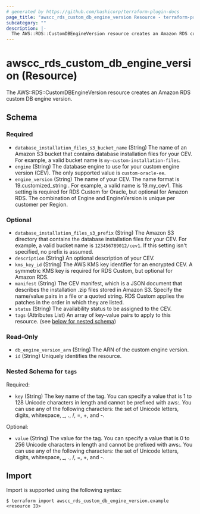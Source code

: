 ```yaml
---
# generated by https://github.com/hashicorp/terraform-plugin-docs
page_title: "awscc_rds_custom_db_engine_version Resource - terraform-provider-awscc"
subcategory: ""
description: |-
  The AWS::RDS::CustomDBEngineVersion resource creates an Amazon RDS custom DB engine version.
---
```


# awscc_rds_custom_db_engine_version (Resource)

The AWS::RDS::CustomDBEngineVersion resource creates an Amazon RDS custom DB engine version.



<!-- schema generated by tfplugindocs -->
## Schema

### Required

- `database_installation_files_s3_bucket_name` (String) The name of an Amazon S3 bucket that contains database installation files for your CEV. For example, a valid bucket name is `my-custom-installation-files`.
- `engine` (String) The database engine to use for your custom engine version (CEV). The only supported value is `custom-oracle-ee`.
- `engine_version` (String) The name of your CEV. The name format is 19.customized_string . For example, a valid name is 19.my_cev1. This setting is required for RDS Custom for Oracle, but optional for Amazon RDS. The combination of Engine and EngineVersion is unique per customer per Region.

### Optional

- `database_installation_files_s3_prefix` (String) The Amazon S3 directory that contains the database installation files for your CEV. For example, a valid bucket name is `123456789012/cev1`. If this setting isn't specified, no prefix is assumed.
- `description` (String) An optional description of your CEV.
- `kms_key_id` (String) The AWS KMS key identifier for an encrypted CEV. A symmetric KMS key is required for RDS Custom, but optional for Amazon RDS.
- `manifest` (String) The CEV manifest, which is a JSON document that describes the installation .zip files stored in Amazon S3. Specify the name/value pairs in a file or a quoted string. RDS Custom applies the patches in the order in which they are listed.
- `status` (String) The availability status to be assigned to the CEV.
- `tags` (Attributes List) An array of key-value pairs to apply to this resource. (see [below for nested schema](#nestedatt--tags))

### Read-Only

- `db_engine_version_arn` (String) The ARN of the custom engine version.
- `id` (String) Uniquely identifies the resource.

<a id="nestedatt--tags"></a>
### Nested Schema for `tags`

Required:

- `key` (String) The key name of the tag. You can specify a value that is 1 to 128 Unicode characters in length and cannot be prefixed with aws:. You can use any of the following characters: the set of Unicode letters, digits, whitespace, _, ., /, =, +, and -.

Optional:

- `value` (String) The value for the tag. You can specify a value that is 0 to 256 Unicode characters in length and cannot be prefixed with aws:. You can use any of the following characters: the set of Unicode letters, digits, whitespace, _, ., /, =, +, and -.

## Import

Import is supported using the following syntax:

```shell
$ terraform import awscc_rds_custom_db_engine_version.example <resource ID>
```
